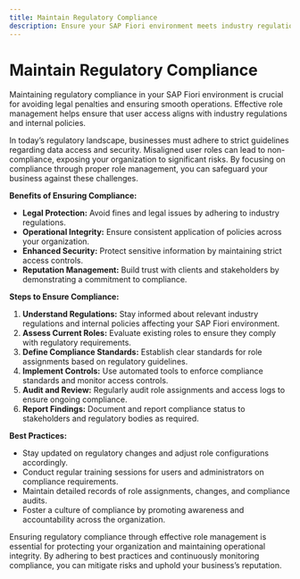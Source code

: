```yaml
---
title: Maintain Regulatory Compliance
description: Ensure your SAP Fiori environment meets industry regulations and internal policies through effective role management.
---
```

# Maintain Regulatory Compliance

Maintaining regulatory compliance in your SAP Fiori environment is crucial for avoiding legal penalties and ensuring smooth operations. Effective role management helps ensure that user access aligns with industry regulations and internal policies.

In today’s regulatory landscape, businesses must adhere to strict guidelines regarding data access and security. Misaligned user roles can lead to non-compliance, exposing your organization to significant risks. By focusing on compliance through proper role management, you can safeguard your business against these challenges.

<!-- [![](res/compliance.png)](res/compliance.png) -->

**Benefits of Ensuring Compliance:**

- **Legal Protection:** Avoid fines and legal issues by adhering to industry regulations.
- **Operational Integrity:** Ensure consistent application of policies across your organization.
- **Enhanced Security:** Protect sensitive information by maintaining strict access controls.
- **Reputation Management:** Build trust with clients and stakeholders by demonstrating a commitment to compliance.

**Steps to Ensure Compliance:**

1. **Understand Regulations:** Stay informed about relevant industry regulations and internal policies affecting your SAP Fiori environment.
2. **Assess Current Roles:** Evaluate existing roles to ensure they comply with regulatory requirements.
3. **Define Compliance Standards:** Establish clear standards for role assignments based on regulatory guidelines.
4. **Implement Controls:** Use automated tools to enforce compliance standards and monitor access controls.
5. **Audit and Review:** Regularly audit role assignments and access logs to ensure ongoing compliance.
6. **Report Findings:** Document and report compliance status to stakeholders and regulatory bodies as required.

**Best Practices:**

- Stay updated on regulatory changes and adjust role configurations accordingly.
- Conduct regular training sessions for users and administrators on compliance requirements.
- Maintain detailed records of role assignments, changes, and compliance audits.
- Foster a culture of compliance by promoting awareness and accountability across the organization.

Ensuring regulatory compliance through effective role management is essential for protecting your organization and maintaining operational integrity. By adhering to best practices and continuously monitoring compliance, you can mitigate risks and uphold your business’s reputation.